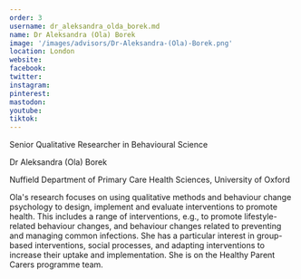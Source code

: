 ```yaml
---
order: 3
username: dr_aleksandra_olda_borek.md
name: Dr Aleksandra (Ola) Borek
image: '/images/advisors/Dr-Aleksandra-(Ola)-Borek.png'
location: London
website:
facebook:
twitter:
instagram:
pinterest:
mastodon:
youtube:
tiktok:
---
```


Senior Qualitative Researcher in Behavioural Science

Dr Aleksandra (Ola) Borek

Nuffield Department of Primary Care Health Sciences, University of Oxford

Ola's research focuses on using qualitative methods and behaviour change psychology to design, implement and evaluate interventions to promote health. This includes a range of interventions, e.g., to promote lifestyle-related behaviour changes, and behaviour changes related to preventing and managing common infections. She has a particular interest in group-based interventions, social processes, and adapting interventions to increase their uptake and implementation. She is on the Healthy Parent Carers programme team. 